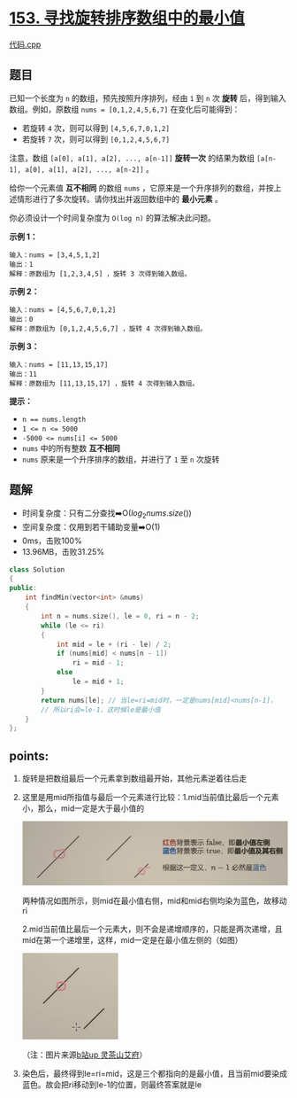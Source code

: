 # [153. 寻找旋转排序数组中的最小值](https://leetcode.cn/problems/find-minimum-in-rotated-sorted-array/)

[代码.cpp](/leetcode/153.%20寻找旋转排序数组中的最小值/153.cpp)  

## 题目

已知一个长度为 `n` 的数组，预先按照升序排列，经由 `1` 到 `n` 次 **旋转** 后，得到输入数组。例如，原数组 `nums = [0,1,2,4,5,6,7]` 在变化后可能得到：

- 若旋转 `4` 次，则可以得到 `[4,5,6,7,0,1,2]`
- 若旋转 `7` 次，则可以得到 `[0,1,2,4,5,6,7]`

注意，数组 `[a[0], a[1], a[2], ..., a[n-1]]` **旋转一次** 的结果为数组 `[a[n-1], a[0], a[1], a[2], ..., a[n-2]]` 。

给你一个元素值 **互不相同** 的数组 `nums` ，它原来是一个升序排列的数组，并按上述情形进行了多次旋转。请你找出并返回数组中的 **最小元素** 。

你必须设计一个时间复杂度为 `O(log n)` 的算法解决此问题。

 

**示例 1：**

```
输入：nums = [3,4,5,1,2]
输出：1
解释：原数组为 [1,2,3,4,5] ，旋转 3 次得到输入数组。
```

**示例 2：**

```
输入：nums = [4,5,6,7,0,1,2]
输出：0
解释：原数组为 [0,1,2,4,5,6,7] ，旋转 4 次得到输入数组。
```

**示例 3：**

```
输入：nums = [11,13,15,17]
输出：11
解释：原数组为 [11,13,15,17] ，旋转 4 次得到输入数组。
```

 

**提示：**

- `n == nums.length`
- `1 <= n <= 5000`
- `-5000 <= nums[i] <= 5000`
- `nums` 中的所有整数 **互不相同**
- `nums` 原来是一个升序排序的数组，并进行了 `1` 至 `n` 次旋转



## 题解

- 时间复杂度：只有二分查找:arrow_right:O($log_2{nums.size()}$)
- 空间复杂度：仅用到若干辅助变量:arrow_right:O(1)
- 0ms，击败100%
- 13.96MB，击败31.25%

```cpp
class Solution
{
public:
    int findMin(vector<int> &nums)
    {
        int n = nums.size(), le = 0, ri = n - 2;
        while (le <= ri)
        {
            int mid = le + (ri - le) / 2;
            if (nums[mid] < nums[n - 1])
                ri = mid - 1;
            else
                le = mid + 1;
        }
        return nums[le]; // 当le=ri=mid时，一定是nums[mid]<nums[n-1]，
        // 所以ri会=le-1，这时候le是最小值
    }
};
```



## points:

1. 旋转是把数组最后一个元素拿到数组最开始，其他元素逆着往后走

2. 这里是用mid所指值与最后一个元素进行比较：1.mid当前值比最后一个元素小，那么，mid一定是大于最小值的

   ![情况1](pic1.png)

   两种情况如图所示，则mid在最小值右侧，mid和mid右侧均染为蓝色，故移动ri

   2.mid当前值比最后一个元素大，则不会是递增顺序的，只能是两次递增，且mid在第一个递增里，这样，mid一定是在最小值左侧的（如图）

   ![情况2](pic2.png)

   （注：图片来源[b站up 灵茶山艾府](https://www.bilibili.com/video/BV1QK411d76w/?vd_source=8c9651c5e4aa1bb39454d9730afd2a47)）

3. 染色后，最终得到le=ri=mid，这是三个都指向的是最小值，且当前mid要染成蓝色。故会把ri移动到le-1的位置，则最终答案就是le